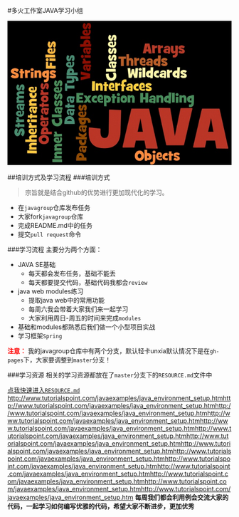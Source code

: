 #多火工作室JAVA学习小组

![](img/java-group-banner.jpg)

##培训方式及学习流程
###培训方式
>宗旨就是结合github的优势进行更加现代化的学习。

* 在`javagroup`仓库发布任务
* 大家fork`javagroup`仓库
* 完成README.md中的任务
* 提交`pull request`命令

###学习流程
主要分为两个方面：
* JAVA SE基础
	* 每天都会发布任务，基础不能丢
	* 每天都要提交代码，基础代码我都会`review`
* java web modules练习
	* 提取java web中的常用功能
	* 每周六我会带着大家我们来一起学习
	* 大家利用周日-周五的时间来完成`modules`
* 基础和modules都熟悉后我们做一个小型项目实战
* 学习框架`Spring`

<span style="color:red;">**注意：**</span>
我的javagroup仓库中有两个分支，默认轻卡unxia默认情况下是在`gh-pages`下，大家要调整到`master`分支！

###学习资源
相关的学习资源都放在了`master`分支下的`RESOURCE.md`文件中

[点我快速进入`RESOURCE.md`](https://github.com/adolphlwq/javagroup/blob/master/RESOURCES.md)
http://www.tutorialspoint.com/javaexamples/java_environment_setup.htmhttp://www.tutorialspoint.com/javaexamples/java_environment_setup.htmhttp://www.tutorialspoint.com/javaexamples/java_environment_setup.htmhttp://www.tutorialspoint.com/javaexamples/java_environment_setup.htmhttp://www.tutorialspoint.com/javaexamples/java_environment_setup.htmhttp://www.tutorialspoint.com/javaexamples/java_environment_setup.htmhttp://www.tutorialspoint.com/javaexamples/java_environment_setup.htmhttp://www.tutorialspoint.com/javaexamples/java_environment_setup.htmhttp://www.tutorialspoint.com/javaexamples/java_environment_setup.htmhttp://www.tutorialspoint.com/javaexamples/java_environment_setup.htmhttp://www.tutorialspoint.com/javaexamples/java_environment_setup.htmhttp://www.tutorialspoint.com/javaexamples/java_environment_setup.htmhttp://www.tutorialspoint.com/javaexamples/java_environment_setup.htmhttp://www.tutorialspoint.com/javaexamples/java_environment_setup.htm
**每周我们都会利用例会交流大家的代码，一起学习如何编写优雅的代码，希望大家不断进步，更加优秀**

